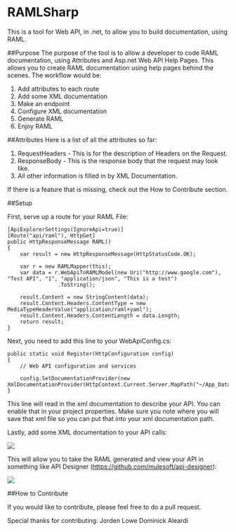 RAMLSharp
=========

This is a tool for Web API, in .net, to allow you to build documentation, using RAML.

##Purpose
The purpose of the tool is to allow a developer to code RAML documentation, using Attributes and Asp.net Web API Help Pages.  This allows you to create RAML documentation using help pages behind the scenes.  The workflow would be:

1.  Add attributes to each route
2.  Add some XML documentation
3.  Make an endpoint
4.  Configure XML documentation
5.  Generate RAML
6.  Enjoy RAML

##Attributes
Here is a list of all the attributes so far:

1.  RequestHeaders - This is for the description of Headers on the Request.
3.  ResponseBody - This is the response body that the request may look like.
4.  All other information is filled in by XML Documentation.

If there is a feature that is missing, check out the How to Contribute section.

##Setup

First, serve up a route for your RAML File:
```
[ApiExplorerSettings(IgnoreApi=true)]
[Route("api/raml"), HttpGet]
public HttpResponseMessage RAML()
{
    var result = new HttpResponseMessage(HttpStatusCode.OK);
            
    var r = new RAMLMapper(this);
    var data = r.WebApiToRAMLModel(new Uri("http://www.google.com"), "Test API", "1", "application/json", "This is a test")
                .ToString();

    result.Content = new StringContent(data);
    result.Content.Headers.ContentType = new MediaTypeHeaderValue("application/raml+yaml");
    result.Content.Headers.ContentLength = data.Length;
    return result;
}
```

Next, you need to add this line to your WebApiConfig.cs:

```
public static void Register(HttpConfiguration config)
{
    // Web API configuration and services

    config.SetDocumentationProvider(new XmlDocumentationProvider(HttpContext.Current.Server.MapPath("~/App_Data/XmlDocument.xml")));
}
```

This line will read in the xml documentation to describe your API.  You can enable that in your project properties.  Make sure you note where you will save that xml file so you can put that into your xml documentation path.

Lastly, add some XML documentation to your API calls:

![](https://raw.github.com/QuickenLoans/RAMLsharp/tree/master/images/sampleController.png)

This will allow you to take the RAML generated and view your API in something like API Designer (https://github.com/mulesoft/api-designer):

![](https://raw.github.com/QuickenLoans/RAMLsharp/tree/master/images/sampleRAML.png)


##How to Contribute

If you would like to contribute, please feel free to do a pull request.

Special thanks for contributing:
Jorden Lowe
Dominick Aleardi
